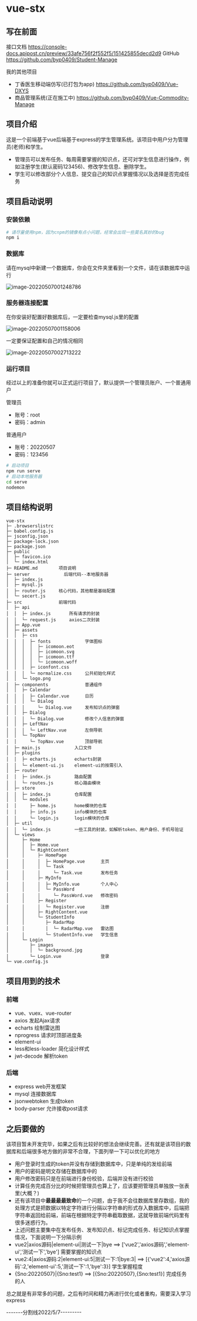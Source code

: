 # vue-stx

## 写在前面
接口文档   https://console-docs.apipost.cn/preview/33afe756f2f552f5/151425855decd2d9
GitHub    https://github.com/byp0409/Student-Manage

我的其他项目
- 丁香医生移动端仿写(已打包为app)    https://github.com/byp0409/Vue-DXYS
- 商品管理系统(正在施工中)       https://github.com/byp0409/Vue-Commodity-Manage

## 项目介绍
这是一个前端基于vue后端基于express的学生管理系统。该项目中用户分为管理员(老师)和学生。
- 管理员可以发布任务、每周需要掌握的知识点，还可对学生信息进行操作，例如注册学生(默认密码123456)、修改学生信息、删除学生。
- 学生可以修改部分个人信息、提交自己的知识点掌握情况以及选择是否完成任务

## 项目启动说明

### 安装依赖

```bash
# 请尽量使用npm，因为cnpm的镜像有点小问题，经常会出现一些莫名其妙的bug
npm i
```

### 数据库
请在mysql中新建一个数据库，你会在文件夹里看到一个文件，请在该数据库中运行

![image-20220507001248786](C:\Users\10245\AppData\Roaming\Typora\typora-user-images\image-20220507001248786.png)

### 服务器连接配置
在你安装好配置好数据库后，一定要检查mysql.js里的配置

![image-20220507001158006](C:\Users\10245\AppData\Roaming\Typora\typora-user-images\image-20220507001158006.png)

一定要保证配置和自己的情况相同

![image-20220507002713222](C:\Users\10245\AppData\Roaming\Typora\typora-user-images\image-20220507002713222.png)

### 运行项目
经过以上的准备你就可以正式运行项目了，默认提供一个管理员账户、一个普通用户

管理员
- 账号：root
- 密码：admin

普通用户
- 账号：20220507
- 密码：123456

```bash
# 启动项目
npm run serve
# 启动本地服务器
cd serve
nodemon
```

## 项目结构说明
```
vue-stx
├─ .browserslistrc
├─ babel.config.js
├─ jsconfig.json
├─ package-lock.json
├─ package.json
├─ public
│  ├─ favicon.ico
│  └─ index.html
├─ README.md        项目说明
├─ server             后端代码--本地服务器
│  ├─ index.js
│  ├─ mysql.js
│  ├─ router.js     核心代码，其他都是基础配置
│  └─ secert.js
├─ src              前端代码
│  ├─ api             
│  │  ├─ index.js       所有请求的封装
│  │  └─ request.js     axios二次封装
│  ├─ App.vue
│  ├─ assets
│  │  ├─ css
│  │  │  ├─ fonts             字体图标
│  │  │  │  ├─ icomoon.eot
│  │  │  │  ├─ icomoon.svg
│  │  │  │  ├─ icomoon.ttf
│  │  │  │  └─ icomoon.woff
│  │  │  ├─ iconfont.css
│  │  │  └─ normalize.css     公共初始化样式
│  │  └─ logo.png
│  ├─ components              普通组件
│  │  ├─ Calendar
│  │  │  ├─ Calendar.vue      日历
│  │  │  └─ Dialog 
│  │  │     └─ Dialog.vue     发布知识点的弹窗
│  │  ├─ Dialog
│  │  │  └─ Dialog.vue        修改个人信息的弹窗
│  │  ├─ LeftNav
│  │  │  └─ LeftNav.vue       左侧导航
│  │  └─ TopNav
│  │     └─ TopNav.vue        顶部导航
│  ├─ main.js             入口文件
│  ├─ plugins             
│  │  ├─ echarts.js       echarts封装
│  │  └─ element-ui.js    element-ui的按需引入
│  ├─ router
│  │  ├─ index.js         路由配置
│  │  └─ routes.js        核心路由模块
│  ├─ store
│  │  ├─ index.js         仓库配置
│  │  └─ modules
│  │     ├─ home.js       home模块的仓库
│  │     ├─ info.js       info模块的仓库
│  │     └─ login.js      login模块的仓库
│  ├─ util
│  │  └─ index.js         一些工具的封装，如解析token、用户身份、手机号验证
│  └─ views
│     ├─ Home
│     │  ├─ Home.vue
│     │  └─ RightContent
│     │     ├─ HomePage
│     │     │  ├─ HomePage.vue      主页
│     │     │  └─ Task
│     │     │     └─ Task.vue       发布任务
│     │     ├─ MyInfo
│     │     │  ├─ MyInfo.vue        个人中心
│     │     │  └─ PassWord
│     │     │     └─ PassWord.vue   修改密码
│     │     ├─ Register
│     │     │  └─ Register.vue      注册
│     │     ├─ RightContent.vue
│     │     └─ StudentInfo
│     │        ├─ RadarMap
│     │        │  └─ RadarMap.vue   雷达图
│     │        └─ StudentInfo.vue   学生信息
│     └─ Login
│        ├─ images
│        │  └─ background.jpg
│        └─ Login.vue               登录
└─ vue.config.js

```

## 项目用到的技术

### 前端
- vue、vuex、vue-router   
- axios  发起Ajax请求
- echarts  绘制雷达图
- nprogress  请求时顶部进度条
- element-ui  
- less和less-loader  简化设计样式
- jwt-decode  解析token

### 后端
- express  web开发框架
- mysql  连接数据库
- jsonwebtoken  生成token
- body-parser  允许接收post请求

## 之后要做的
该项目暂未开发完毕，如果之后有比较好的想法会继续完善。还有就是该项目的数据库和后端很多地方做的非常不合理，下面列举一下可以优化的地方
- 用户登录时生成的token并没有存储到数据库中，只是单纯的发给前端
- 用户的密码是明文存储在数据库中的
- 用户修改密码只是在前端进行身份校验，后端并没有进行校验
- 计算任务完成百分比的时候把管理员也算上了，应该要把管理员单独放一张表里(大概？)
- 还有该项目中**最最最最致命**的一个问题，由于我不会往数据库里存数组，我的处理方式是把数据以特定字符进行分隔以字符串的形式存入数据库中，后端把字符串返回给前端，前端在根据特定字符串截取数据，这就导致前端代码里有很多迷惑行为。
- 上述问题主要集中在发布任务、发布知识点、标记完成任务、标记知识点掌握情况，下面说明一下分隔示例
- vue2|axios源码|element-ui|测试一下|bye  ==> ['vue2','axios源码','element-ui','测试一下','bye']    需要掌握的知识点
- vue2:4|axios源码:2|element-ui:5|测试一下:1|bye:3|   ==> [{'vue2':4,'axios源码':2,'element-ui':5,'测试一下':1,'bye':3}]    学生掌握程度
- {Sno:20220507}|{Sno:test1}  ==> [{Sno:20220507},{Sno:test1}]    完成任务的人

总之就是有非常多的问题，之后有时间和精力再进行优化或者重构，需要深入学习express

-------分割线2022/5/7---------

